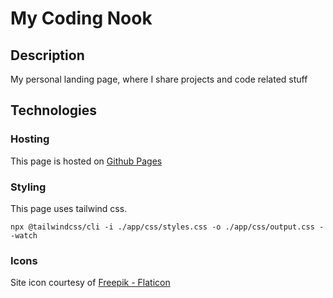 # My Coding Nook

## Description
My personal landing page, where I share projects and code related stuff

## Technologies

### Hosting
This page is hosted on [Github Pages](https://pages.github.com/)

### Styling 
This page uses tailwind css. 

```npx @tailwindcss/cli -i ./app/css/styles.css -o ./app/css/output.css --watch```

### Icons
Site icon courtesy of [Freepik - Flaticon](https://www.flaticon.com/free-icons/code)